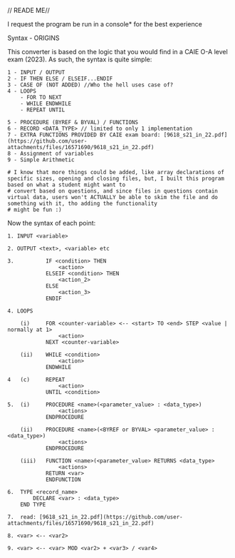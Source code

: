 // READE ME//

I request the program be run in a console* for the best experience

Syntax - ORIGINS

This converter is based on the logic that you would find in a CAIE O-A level exam (2023).
As such, the syntax is quite simple:

	1 - INPUT / OUTPUT
	2 - IF THEN ELSE / ELSEIF...ENDIF
	3 - CASE OF (NOT ADDED) //Who the hell uses case of?
	4 - LOOPS
		- FOR TO NEXT
		- WHILE ENDWHILE
		- REPEAT UNTIL

	5 - PROCEDURE (BYREF & BYVAL) / FUNCTIONS
	6 - RECORD <DATA_TYPE> // limited to only 1 implementation
	7 - EXTRA FUNCTIONS PROVIDED BY CAIE exam board: [9618_s21_in_22.pdf](https://github.com/user-attachments/files/16571690/9618_s21_in_22.pdf)
	8 - Assignment of variables
	9 - Simple Arithmetic

	# I know that more things could be added, like array declarations of specific sizes, opening and closing files, but, I built this program based on what a student might want to 
 	# convert based on questions, and since files in questions contain virtual data, users won't ACTUALLY be able to skim the file and do something with it, tho adding the functionality 
  	# might be fun :)
   
	
Now the syntax of each point: 

	1. INPUT <variable>

	2. OUTPUT <text>, <variable> etc

	3. 			IF <condition> THEN
					<action>
				ELSEIF <condition> THEN
					<action_2>
				ELSE 
					<action_3>
				ENDIF

	4. LOOPS

		(i) 	FOR <counter-variable> <-- <start> TO <end> STEP <value | normally at 1>
					<action>
				NEXT <counter-variable>

		(ii) 	WHILE <condition>
					<action>
				ENDWHILE

	4	(c) 	REPEAT
					<action>
				UNTIL <condition>
				
	5.  (i) 	PROCEDURE <name>(<parameter_value> : <data_type>)
					<actions>
				ENDPROCEDURE
				
		(ii) 	PROCEDURE <name>(<BYREF or BYVAL> <parameter_value> : <data_type>)
					<actions>
				ENDPROCEDURE
				
		(iii)   FUNCTION <name>(<parameter_value> RETURNS <data_type>
					<actions>
				RETURN <var>
				ENDFUNCTION

	6. 	TYPE <record_name>
			DECLARE <var> : <data_type>
		END TYPE

	7.	read: [9618_s21_in_22.pdf](https://github.com/user-attachments/files/16571690/9618_s21_in_22.pdf)

	8. <var> <-- <var2>

	9. <var> <-- <var> MOD <var2> + <var3> / <var4>
